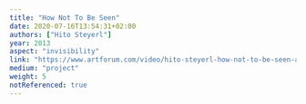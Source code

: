 ```yaml
---
title: "How Not To Be Seen"
date: 2020-07-16T13:54:31+02:00
authors: ["Hito Steyerl"]
year: 2013
aspect: "invisibility"
link: "https://www.artforum.com/video/hito-steyerl-how-not-to-be-seen-a-fucking-didactic-educational-mov-file-2013-51651"
medium: "project"
weight: 5
notReferenced: true
---
```

